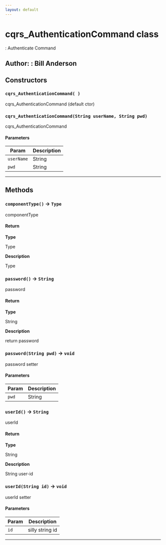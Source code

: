 ```yaml
---
layout: default
---
```

# cqrs_AuthenticationCommand class

: Authenticate Command


**Author:** : Bill Anderson
---
## Constructors
### `cqrs_AuthenticationCommand( )`

cqrs_AuthenticationCommand (default ctor)
### `cqrs_AuthenticationCommand(String userName, String pwd)`

cqrs_AuthenticationCommand
#### Parameters
|Param|Description|
|-----|-----------|
|`userName` |  String |
|`pwd` |    String |

---
## Methods
### `componentType()` → `Type`

componentType

#### Return

**Type**

Type

**Description**

Type

### `password()` → `String`

password

#### Return

**Type**

String

**Description**

return password

### `password(String pwd)` → `void`

password setter

#### Parameters
|Param|Description|
|-----|-----------|
|`pwd` |  String |

### `userId()` → `String`

userId

#### Return

**Type**

String

**Description**

String user-id

### `userId(String id)` → `void`

userId setter

#### Parameters
|Param|Description|
|-----|-----------|
|`id` |  silly string id |

---
